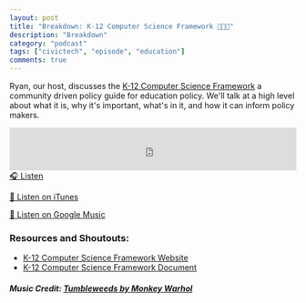 ```yaml
---
layout: post
title: "Breakdown: K-12 Computer Science Framework 👨🏽‍🏫"
description: "Breakdown"
category: "podcast"
tags: ["civictech", "episode", "education"]
comments: true
---
```

Ryan, our host, discusses the [K-12 Computer Science Framework](https://k12cs.org/) a community driven policy guide for education policy. We'll talk at a high level about what it is, why it's important, what's in it, and how it can inform policy makers.

<iframe width="100%" height="75" scrolling="no" frameborder="no" allow="autoplay" src="https://w.soundcloud.com/player/?url=https%3A//api.soundcloud.com/tracks/445698822&color=%23ff5500&auto_play=false&hide_related=false&show_comments=true&show_user=true&show_reposts=false&show_teaser=true&visual=true"></iframe>
<a href="https://soundcloud.com/user-227289754/breakdown-k-12-computer-science-framework" target="_blank">🎧 Listen</a>

[📱 Listen on iTunes](https://itunes.apple.com/us/podcast/civic-tech-chat/id1350640468?mt=2)

[📱 Listen on Google Music](https://play.google.com/music/listen?u=0#/ps/I2inksjzzzmbxhg5wbojr624doa)

### Resources and Shoutouts:
- [K-12 Computer Science Framework Website](https://k12cs.org/)
- [K-12 Computer Science Framework Document](https://k12cs.org/wp-content/uploads/2016/09/K%E2%80%9312-Computer-Science-Framework.pdf)

##### Music Credit: [Tumbleweeds by Monkey Warhol](http://freemusicarchive.org/music/Monkey_Warhol/Lonely_Hearts_Challenge/Monkey_Warhol_-_Tumbleweeds)

